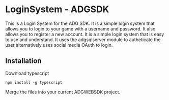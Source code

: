 # LoginSystem - ADGSDK

This is a Login System for the ADG SDK. It is a simple login system that allows you to login to your game with a username and password. It also allows you to register a new account. It is a simple login system that is easy to use and understand. It uses the adgsqlserver module to autheticate the user alternatively uses social media OAuth to login.

## Installation

Download typescript
 
```
npm install -g typescript
```

Merge the files into your current ADGWEBSDK project. 

